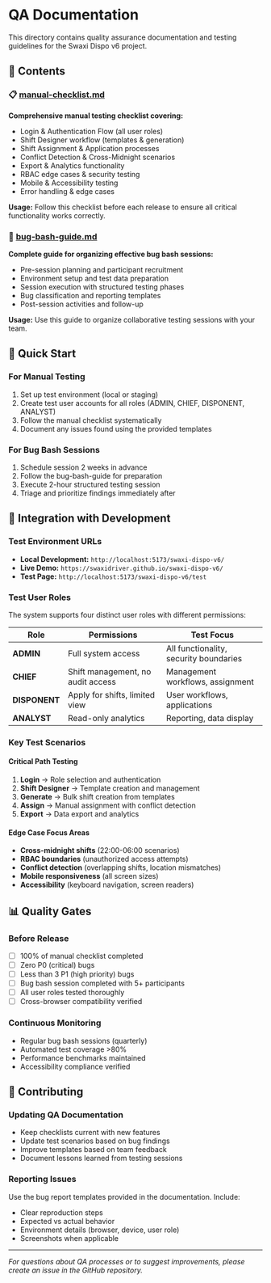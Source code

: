 # QA Documentation

This directory contains quality assurance documentation and testing guidelines for the Swaxi Dispo v6 project.

## 📁 Contents

### 📋 [manual-checklist.md](manual-checklist.md)

**Comprehensive manual testing checklist covering:**

- Login & Authentication Flow (all user roles)
- Shift Designer workflow (templates & generation)
- Shift Assignment & Application processes
- Conflict Detection & Cross-Midnight scenarios
- Export & Analytics functionality
- RBAC edge cases & security testing
- Mobile & Accessibility testing
- Error handling & edge cases

**Usage:** Follow this checklist before each release to ensure all critical functionality works correctly.

### 🐛 [bug-bash-guide.md](bug-bash-guide.md)

**Complete guide for organizing effective bug bash sessions:**

- Pre-session planning and participant recruitment
- Environment setup and test data preparation
- Session execution with structured testing phases
- Bug classification and reporting templates
- Post-session activities and follow-up

**Usage:** Use this guide to organize collaborative testing sessions with your team.

## 🎯 Quick Start

### For Manual Testing

1. Set up test environment (local or staging)
2. Create test user accounts for all roles (ADMIN, CHIEF, DISPONENT, ANALYST)
3. Follow the manual checklist systematically
4. Document any issues found using the provided templates

### For Bug Bash Sessions

1. Schedule session 2 weeks in advance
2. Follow the bug-bash-guide for preparation
3. Execute 2-hour structured testing session
4. Triage and prioritize findings immediately after

## 🔗 Integration with Development

### Test Environment URLs

- **Local Development:** `http://localhost:5173/swaxi-dispo-v6/`
- **Live Demo:** `https://swaxidriver.github.io/swaxi-dispo-v6/`
- **Test Page:** `http://localhost:5173/swaxi-dispo-v6/test`

### Test User Roles

The system supports four distinct user roles with different permissions:

| Role          | Permissions                       | Test Focus                             |
| ------------- | --------------------------------- | -------------------------------------- |
| **ADMIN**     | Full system access                | All functionality, security boundaries |
| **CHIEF**     | Shift management, no audit access | Management workflows, assignment       |
| **DISPONENT** | Apply for shifts, limited view    | User workflows, applications           |
| **ANALYST**   | Read-only analytics               | Reporting, data display                |

### Key Test Scenarios

#### Critical Path Testing

1. **Login** → Role selection and authentication
2. **Shift Designer** → Template creation and management
3. **Generate** → Bulk shift creation from templates
4. **Assign** → Manual assignment with conflict detection
5. **Export** → Data export and analytics

#### Edge Case Focus Areas

- **Cross-midnight shifts** (22:00-06:00 scenarios)
- **RBAC boundaries** (unauthorized access attempts)
- **Conflict detection** (overlapping shifts, location mismatches)
- **Mobile responsiveness** (all screen sizes)
- **Accessibility** (keyboard navigation, screen readers)

## 📊 Quality Gates

### Before Release

- [ ] 100% of manual checklist completed
- [ ] Zero P0 (critical) bugs
- [ ] Less than 3 P1 (high priority) bugs
- [ ] Bug bash session completed with 5+ participants
- [ ] All user roles tested thoroughly
- [ ] Cross-browser compatibility verified

### Continuous Monitoring

- Regular bug bash sessions (quarterly)
- Automated test coverage >80%
- Performance benchmarks maintained
- Accessibility compliance verified

## 🤝 Contributing

### Updating QA Documentation

- Keep checklists current with new features
- Update test scenarios based on bug findings
- Improve templates based on team feedback
- Document lessons learned from testing sessions

### Reporting Issues

Use the bug report templates provided in the documentation. Include:

- Clear reproduction steps
- Expected vs actual behavior
- Environment details (browser, device, user role)
- Screenshots when applicable

---

_For questions about QA processes or to suggest improvements, please create an issue in the GitHub repository._
